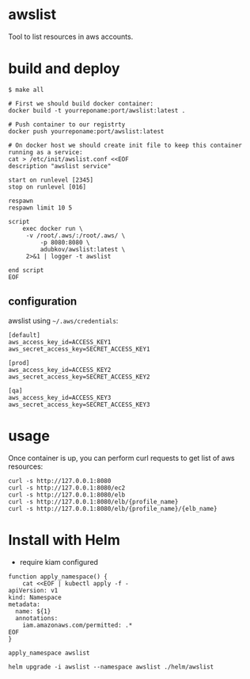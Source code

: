 # awslist
Tool to list resources in aws accounts.

# build and deploy

```
$ make all

# First we should build docker container:
docker build -t yourreponame:port/awslist:latest .

# Push container to our registrty
docker push yourreponame:port/awslist:latest

# On docker host we should create init file to keep this container running as a service:
cat > /etc/init/awslist.conf <<EOF
description "awslist service"

start on runlevel [2345]
stop on runlevel [016]

respawn
respawn limit 10 5

script
	exec docker run \
	 -v /root/.aws/:/root/.aws/ \
         -p 8080:8080 \
         adubkov/awslist:latest \
	 2>&1 | logger -t awslist

end script
EOF
```

## configuration
awslist using `~/.aws/credentials`:
```
[default]
aws_access_key_id=ACCESS_KEY1
aws_secret_access_key=SECRET_ACCESS_KEY1

[prod]
aws_access_key_id=ACCESS_KEY2
aws_secret_access_key=SECRET_ACCESS_KEY2

[qa]
aws_access_key_id=ACCESS_KEY3
aws_secret_access_key=SECRET_ACCESS_KEY3
```

# usage
Once container is up, you can perform curl requests to get list of aws resources:
```
curl -s http://127.0.0.1:8080
curl -s http://127.0.0.1:8080/ec2
curl -s http://127.0.0.1:8080/elb
curl -s http://127.0.0.1:8080/elb/{profile_name}
curl -s http://127.0.0.1:8080/elb/{profile_name}/{elb_name}
```

# Install with Helm

* require kiam configured

```
function apply_namespace() {
    cat <<EOF | kubectl apply -f -
apiVersion: v1
kind: Namespace
metadata:
  name: ${1}
  annotations:
    iam.amazonaws.com/permitted: .*
EOF
}

apply_namespace awslist

helm upgrade -i awslist --namespace awslist ./helm/awslist
```

